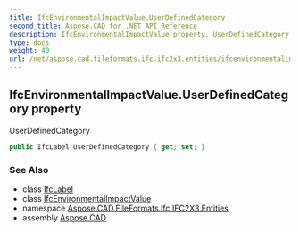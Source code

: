 ```yaml
---
title: IfcEnvironmentalImpactValue.UserDefinedCategory
second_title: Aspose.CAD for .NET API Reference
description: IfcEnvironmentalImpactValue property. UserDefinedCategory
type: docs
weight: 40
url: /net/aspose.cad.fileformats.ifc.ifc2x3.entities/ifcenvironmentalimpactvalue/userdefinedcategory/
---
```

## IfcEnvironmentalImpactValue.UserDefinedCategory property

UserDefinedCategory

```csharp
public IfcLabel UserDefinedCategory { get; set; }
```

### See Also

* class [IfcLabel](../../../aspose.cad.fileformats.ifc.ifc2x3.types/ifclabel/)
* class [IfcEnvironmentalImpactValue](../)
* namespace [Aspose.CAD.FileFormats.Ifc.IFC2X3.Entities](../../ifcenvironmentalimpactvalue/)
* assembly [Aspose.CAD](../../../)


